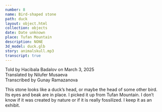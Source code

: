 ```yaml
---
number: 8
name: Bird-shaped stone
path: duck
layout: object.html
collection: objects
date: Date unknown
place: Tufan Mountain
description: NONE
3d_model: duck.glb
story: animalskull.mp3
transcript: true
---
```


<div class="meta">
Told by Hacibala Badalov on March 3, 2025 <br>
Translated by Nilufer Musaeva<br>
Transcribed by Gunay Ramazanova
</div>

This stone looks like a duck’s head, or maybe the head of some other bird. Its eyes and beak are in place. I picked it up from Tufan Mountain. I don’t know if it was created by nature or if it is really fossilized. I keep it as an exhibit.
